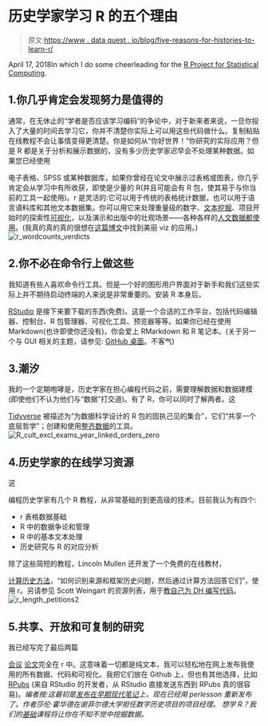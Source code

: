 # 历史学家学习 R 的五个理由

> 原文:[https://www . data quest . io/blog/five-reasons-for-histories-to-learn-r/](https://www.dataquest.io/blog/five-reasons-for-historians-to-learn-r/)

April 17, 2018In which I do some cheerleading for the [R Project for Statistical Computing](https://www.r-project.org/).

## 1.你几乎肯定会发现努力是值得的

通常，在无休止的“学者是否应该学习编码”的争论中，对于新来者来说，一旦你投入了大量的时间去学习它，你并不清楚你实际上可以用这些代码做什么。复制粘贴在线教程不会让事情变得更清楚。你是如何从“你好世界！”你研究的实际应用？但是 R 都是关于分析和展示数据的，没有多少历史学家迟早会不处理某种数据。如果您已经使用

电子表格、SPSS 或某种数据库，如果你曾经在论文中展示过表格或图表，你几乎肯定会从学习中有所收获，即使是少量的 R(并且可能会有 R 包，使其易于与你当前的工具一起使用)。r 是灵活的:它可以用于传统的表格统计数据，也可以用于语言语料库和其他文本数据集。你可以用它来处理重量级的数字、[文本挖掘](https://www.tidytextmining.com/index.html)、项目开始时的探索性[可视化](https://ggplot2.tidyverse.org/index.html)，以及演示和出版中的壮观场景——各种各样的[人文数据都使用](https://humanitiesdata.org/)。(我真的真的真的很想在[这篇博文](https://sappingattention.blogspot.co.uk/2017/05/a-brief-visual-history-of-marc.html)中找到美丽 viz 的应用。)![r_wordcounts_verdicts](../Images/d2f6c1a91bc841a94d7db09b6336e5d7.png)

## 2.你不必在命令行上做这些

我知道有些人喜欢命令行工具。但是一个好的图形用户界面对于新手和我们这些实际上并不期待启动终端的人来说是非常重要的。安装 R 本身后，

[RStudio](https://www.rstudio.com/) 是接下来要下载的东西(免费)。这是一个合适的工作平台，包括代码编辑器、控制台、R 包管理器、可视化工具、预览器等等。如果你已经在使用 Markdown(也许即使你还没有)，你会爱上 RMarkdown 和 R 笔记本。(关于另一个与 GUI 相关的主题，请参见: [GitHub 桌面](https://desktop.github.com/)。不客气)

## 3.潮汐

我的一个定期咆哮是，历史学家在担心编程代码之前，需要理解数据和数据建模(即使他们不认为他们与“数据”打交道)。有了 R，你可以同时了解两者。这

[Tidyverse](https://www.tidyverse.org/) 被描述为“为数据科学设计的 R 包的固执己见的集合”，它们“共享一个底层哲学”；创建和使用[整齐数据](https://www.jstatsoft.org/article/view/v059i10)的工具。![R_cult_excl_exams_year_linked_orders_zero](../Images/3aa00352385197fd810f850bfa939af4.png)

## 4.历史学家的在线学习资源

这

编程历史学家有几个 R 教程，从非常基础的到更高级的技术。目前我认为有四个:

*   r 表格数据基础
*   R 中的数据争论和管理
*   R 中的基本文本处理
*   历史研究与 R 的对应分析

除了这些简短的教程，Lincoln Mullen 还开发了一个免费的在线教材，

[计算历史方法](https://dh-r.lincolnmullen.com/)，“如何识别来源和框架历史问题，然后通过计算方法回答它们”，使用 r。另请参见 Scott Weingart 的资源列表，用于[教自己为 DH 编写代码](https://scottbot.net/teaching-yourself-to-code-in-dh/)。![r_length_petitions2](../Images/c00b401b1ad3c109856cb6cdb3ea75cb.png)

## 5.共享、开放和可复制的研究

我已经写完了最后两篇

[会议](https://earlymodernnotes.wordpress.com/2017/09/15/defendants-voices-and-silences-in-the-old-bailey-courtroom-1781-1880/) [论文](https://earlymodernnotes.wordpress.com/2017/05/20/settlement-and-removal-poor-relief-and-exclusion-in-18th-century-london/)完全在 r 中。这意味着一切都是纯文本，我可以轻松地在网上发布我使用的所有数据、代码和可视化。我把它们放在 Github 上，但也有其他选择，比如 [RPubs](https://rpubs.com/) (来自 RStudio 的开发者，从 RStudio 直接发送东西到 RPubs 真的很容易)。*编者按:这最初是[发布在早期现代笔记](https://earlymodernnotes.wordpress.com/2017/09/23/five-reasons-for-historians-to-learn-r/?utm_source=dataquest&utm_medium=blog)上，现在已经用 perlesson 重新发布了。作者莎伦·霍华德在谢菲尔德大学担任数字历史项目的项目经理。* *想学 R？我们的[基础](https://www.dataquest.io/course/introduction-to-data-analysis-in-r/)课程将让你在不知不觉中挖掘数据。*